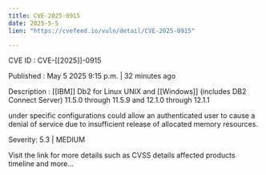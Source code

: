 ```yaml
---
title: CVE-2025-0915
date: 2025-5-5
lien: "https://cvefeed.io/vuln/detail/CVE-2025-0915"

---
```


CVE ID : CVE-[[2025]]-0915

Published :  May 5
2025
9:15 p.m. | 32 minutes ago

Description :  [[IBM]] Db2 for Linux
UNIX and  [[Windows]] (includes DB2 Connect Server) 11.5.0 through 11.5.9 and 12.1.0 through 12.1.1 



under specific configurations could allow an authenticated user to cause a denial of service due to insufficient release of allocated memory resources.

Severity: 5.3 | MEDIUM

Visit the link for more details
such as CVSS details
affected products
timeline
and more...
